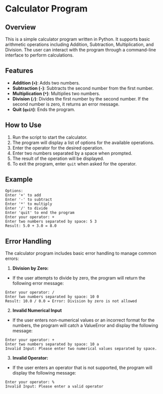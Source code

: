 # Calculator Program

## Overview

This is a simple calculator program written in Python. It supports basic arithmetic operations including Addition, Subtraction, Multiplication, and Division. The user can interact with the program through a command-line interface to perform calculations.

## Features

- **Addition (`+`)**: Adds two numbers.
- **Subtraction (`-`)**: Subtracts the second number from the first number.
- **Multiplication (`*`)**: Multiplies two numbers.
- **Division (`/`)**: Divides the first number by the second number. If the second number is zero, it returns an error message.
- **Quit (`quit`)**: Ends the program.

## How to Use

1. Run the script to start the calculator.
2. The program will display a list of options for the available operations.
3. Enter the operator for the desired operation.
4. Enter two numbers separated by a space when prompted.
5. The result of the operation will be displayed.
6. To exit the program, enter `quit` when asked for the operator.

## Example
```
Options:
Enter '+' to add
Enter '-' to subtract
Enter '*' to multiply
Enter '/' to divide
Enter 'quit' to end the program
Enter your operator: +
Enter two numbers separated by space: 5 3
Result: 5.0 + 3.0 = 8.0
```

## Error Handling
The calculator program includes basic error handling to manage common errors:

1. **Division by Zero:**

- If the user attempts to divide by zero, the program will return the following error message: 
```
Enter your operator: /
Enter two numbers separated by space: 10 0
Result: 10.0 / 0.0 = Error: Division by zero is not allowed
```
2. **Invalid Numerical Input**

- If the user enters non-numerical values or an incorrect format for the numbers, the program will catch a ValueError and display the following message:
```
Enter your operator: +
Enter two numbers separated by space: 10 a
Invalid Input: Please enter two numerical values separated by space.
```
3. **Invalid Operator:**

- If the user enters an operator that is not supported, the program will display the following message: 
```
Enter your operator: %
Invalid Input: Please enter a valid operator
```


